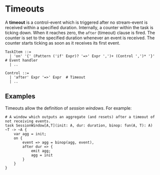 # Timeouts

A **timeout** is a control-event which is triggered after no stream-event is received within a specified duration. Internally, a counter within the task is ticking down. When it reaches zero, the `after` (timeout) clause is fired. The counter is set to the specified duration whenever an event is received. The counter starts ticking as soon as it receives its first event.

```text
TaskItem ::=
  | 'on' '{' (Pattern ('if' Expr)? '=>' Expr ',')+ (Control ',')* '}'  # Event handler
  | ..

Control ::=
  | 'after' Expr '=>' Expr  # Timeout
  | ..
```

## Examples

Timeouts allow the definition of *session windows*. For example:

```text
# A window which outputs an aggregate (and resets) after a timeout of not receiving events.
task SessionWindow[A,T](init: A, dur: duration, binop: fun(A, T): A) ~T -> ~A {
    var agg = init;
    on {
        event => agg = binop(agg, event),
        after dur => {
            emit agg;
            agg = init
        }
    }
}
```
